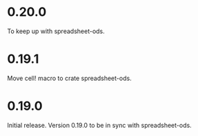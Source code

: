 # 0.20.0

To keep up with spreadsheet-ods.

# 0.19.1

Move cell! macro to crate spreadsheet-ods.

# 0.19.0

Initial release. Version 0.19.0 to be in sync with spreadsheet-ods.
